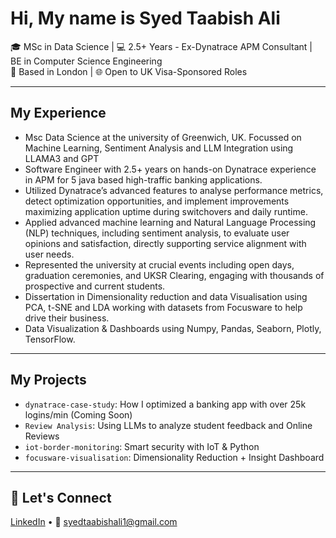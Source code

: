 # Hi, My name is Syed Taabish Ali

🎓 MSc in Data Science | 💻 2.5+ Years - Ex-Dynatrace APM Consultant | BE in Computer Science Engineering  
📍 Based in London | 🌐 Open to UK Visa-Sponsored Roles

---

## My Experience

- Msc Data Science at the university of Greenwich, UK. Focussed on Machine Learning, Sentiment Analysis and LLM Integration using LLAMA3 and GPT
- Software Engineer with 2.5+ years on hands-on Dynatrace experience in APM for 5 java based high-traffic banking applications.
- Utilized Dynatrace’s advanced features to analyse performance metrics, detect optimization opportunities, and implement improvements maximizing application uptime during switchovers and daily runtime.
- Applied advanced machine learning and Natural Language Processing (NLP) techniques, including sentiment analysis, to evaluate user opinions and satisfaction, directly supporting service alignment with user needs.
- Represented the university at crucial events including open days, graduation ceremonies, and UKSR Clearing, engaging with thousands of prospective and current students.
- Dissertation in Dimensionality reduction and data Visualisation using PCA, t-SNE and LDA working with datasets from Focusware to help drive their business.
- Data Visualization & Dashboards using Numpy, Pandas, Seaborn, Plotly, TensorFlow.

---

## My Projects

- `dynatrace-case-study`: How I optimized a banking app with over 25k logins/min (Coming Soon)
- `Review Analysis`: Using LLMs to analyze student feedback and Online Reviews
- `iot-border-monitoring`: Smart security with IoT & Python 
- `focusware-visualisation`: Dimensionality Reduction + Insight Dashboard

---

## 🔗 Let's Connect

[LinkedIn](https://www.linkedin.com/in/syed-taabish-ali/) • 📧 syedtaabishali1@gmail.com

